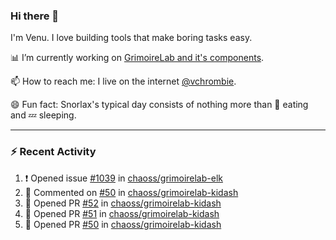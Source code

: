 ### Hi there 👋

I'm Venu. I love building tools that make boring tasks easy.

📊 I’m currently working on [GrimoireLab and it's components](https://chaoss.github.io/grimoirelab).

📫 How to reach me: I live on the internet [@vchrombie](https://www.google.co.in/search?q=vchrombie).

😄 Fun fact: Snorlax's typical day consists of nothing more than :doughnut: eating and :zzz: sleeping.

---

### :zap: Recent Activity

<!--RECENT_ACTIVITY:start-->
1. ❗️ Opened issue [#1039](https://github.com/chaoss/grimoirelab-elk/issues/1039) in [chaoss/grimoirelab-elk](https://github.com/chaoss/grimoirelab-elk)
2. 💬 Commented on [#50](https://github.com/chaoss/grimoirelab-kidash/pull/50#issuecomment-1058072724) in [chaoss/grimoirelab-kidash](https://github.com/chaoss/grimoirelab-kidash)
3. 💪 Opened PR [#52](https://github.com/chaoss/grimoirelab-kidash/pull/52) in [chaoss/grimoirelab-kidash](https://github.com/chaoss/grimoirelab-kidash)
4. 💪 Opened PR [#51](https://github.com/chaoss/grimoirelab-kidash/pull/51) in [chaoss/grimoirelab-kidash](https://github.com/chaoss/grimoirelab-kidash)
5. 💪 Opened PR [#50](https://github.com/chaoss/grimoirelab-kidash/pull/50) in [chaoss/grimoirelab-kidash](https://github.com/chaoss/grimoirelab-kidash)
<!--RECENT_ACTIVITY:end-->

<!--
**vchrombie/vchrombie** is a ✨ _special_ ✨ repository because its `README.md` (this file) appears on your GitHub profile.

Here are some ideas to get you started:

- 🔭 I’m currently working on ...
- 🌱 I’m currently learning ...
- 👯 I’m looking to collaborate on ...
- 🤔 I’m looking for help with ...
- 💬 Ask me about ...
- 📫 How to reach me: ...
- 😄 Pronouns: ...
- ⚡ Fun fact: ...
-->
